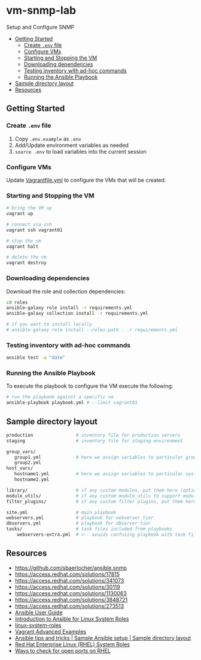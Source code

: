 # vm-snmp-lab

Setup and Configure SNMP

- [Getting Started](#getting-started)
  - [Create `.env` file](#create-env-file)
  - [Configure VMs](#configure-vms)
  - [Starting and Stopping the VM](#starting-and-stopping-the-vm)
  - [Downloading dependencies](#downloading-dependencies)
  - [Testing inventory with ad-hoc commands](#testing-inventory-with-ad-hoc-commands)
  - [Running the Ansible Playbook](#running-the-ansible-playbook)
- [Sample directory layout](#sample-directory-layout)
- [Resources](#resources)

## Getting Started

### Create `.env` file

1. Copy  `.env.example` as `.env`
2. Add/Update environment variables as needed
3. `source .env` to load variables into the current session

### Configure VMs

Update [Vagrantfile.yml](Vagrantfile.yml) to configure the VMs that will be created.

### Starting and Stopping the VM

```bash
# bring the VM up
vagrant up

# connect via ssh
vagrant ssh vagrant01

# stop the vm
vagrant halt

# delete the vm
vagrant destroy
```

### Downloading dependencies

Download the role and collection dependencies:

```bash
cd roles
ansible-galaxy role install -r requirements.yml
ansible-galaxy collection install -r requirements.yml

# if you want to install locally
# ansible-galaxy role install --roles-path . -r requirements.yml
```

### Testing inventory with ad-hoc commands

```bash
ansible test -a "date"
```

### Running the Ansible Playbook

To execute the playbook to configure the VM execute the following:

```bash
# run the playbook against a specific vm
ansible-playbook playbook.yml # --limit vagrant01
```

## Sample directory layout

```bash
production                # inventory file for production servers
staging                   # inventory file for staging environment

group_vars/
   group1.yml             # here we assign variables to particular groups
   group2.yml
host_vars/
   hostname1.yml          # here we assign variables to particular systems
   hostname2.yml

library/                  # if any custom modules, put them here (optional)
module_utils/             # if any custom module_utils to support modules, put them here (optional)
filter_plugins/           # if any custom filter plugins, put them here (optional)

site.yml                  # main playbook
webservers.yml            # playbook for webserver tier
dbservers.yml             # playbook for dbserver tier
tasks/                    # task files included from playbooks
    webservers-extra.yml  # <-- avoids confusing playbook with task files
```

## Resources

- <https://github.com/sbaerlocher/ansible.snmp>
- <https://access.redhat.com/solutions/17815>
- <https://access.redhat.com/solutions/341073>
- <https://access.redhat.com/solutions/30119>
- <https://access.redhat.com/solutions/1130063>
- <https://access.redhat.com/solutions/3848721>
- <https://access.redhat.com/solutions/273513>
- [Ansible User Guide](https://docs.ansible.com/ansible/2.8/user_guide/index.html)
- [Introduction to Ansible for Linux System Roles](https://linux-system-roles.github.io/documentation/intro-to-ansible-for-system-roles.html)
- [linux-system-roles](https://github.com/linux-system-roles)
- [Vagrant Advanced Examples](https://ctrlnotes.com/vagrant-advanced-examples/#-insert-custom-ssh-public-key-to-the-vm)
- [Ansible tips and tricks | Sample Ansible setup | Sample directory layout](https://docs.ansible.com/ansible/latest/tips_tricks/sample_setup.html#id1)
- [Red Hat Enterprise Linux (RHEL) System Roles](https://access.redhat.com/articles/3050101)
- [Ways to check for open ports on RHEL](https://access.redhat.com/discussions/3539801)
